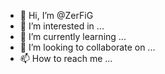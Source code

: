 - 👋 Hi, I’m @ZerFiG
- 👀 I’m interested in ...
- 🌱 I’m currently learning ...
- 💞️ I’m looking to collaborate on ...
- 📫 How to reach me ...

<!---
ZerFiG/ZerFiG is a ✨ special ✨ repository because its `README.md` (this file) appears on your GitHub profile.
You can click the Preview link to take a look at your changes.
--->

